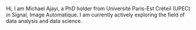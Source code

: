 Hi, I am Michael Ajayi, a PhD holder from Université Paris-Est Créteil (UPEC) in Signal, Image Automatique. 
I am currently actively exploring the field of data analysis and data science.
